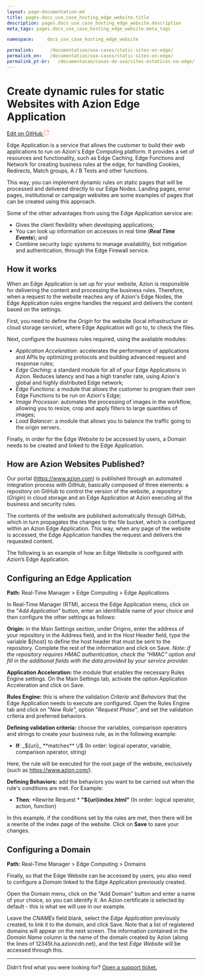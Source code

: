 ```yaml
---
layout: page-documentation-md
title: pages.docs_use_case_hosting_edge_website.title
description: pages.docs_use_case_hosting_edge_website.description
meta_tags: pages.docs_use_case_hosting_edge_website.meta_tags

namespace:     docs_use_case_hosting_edge_website

permalink:      /documentation/use-cases/static-sites-on-edge/
permalink_en:   /documentation/use-cases/static-sites-on-edge/
permalink_pt-br:   /documentacao/casos-de-uso/sites-estaticos-na-edge/
---
```

# Create dynamic rules for static Websites with Azion Edge Application

[Edit on GitHub <svg width="14" height="14" xmlns="http://www.w3.org/2000/svg"><g fill="none" stroke="#F3652B"><path d="M4.81.71H.672v11.43H12.1V8.001" stroke-width=".8"/><path d="M6.87.786h5.155V5.94M6.31 6.5L12.026.786"/></g></svg>](https://github.com/aziontech/docs_en/edit/master/use-cases/hosting-edge-website/index.md)

Edge Application is a service that allows the customer to build their web applications to run on Azion's Edge Computing platform. It provides a set of resources and functionality, such as Edge Caching, Edge Functions and Network for creating business rules at the edge, for handling Cookies, Redirects, Match groups, A / B Tests and other functions.

This way, you can implement dynamic rules on static pages that will be processed and delivered directly to our Edge Nodes. Landing pages, error pages, institutional or campaign websites are some examples of pages that can be created using this approach.

Some of the other advantages from using the Edge Application service are:

* Gives the client flexibility when developing applications;
* You can look up information on accesses in real time (***Real Time Events***); and
* Combine security logic systems to manage availability, bot mitigation and authentication, through the Edge Firewall service.

## How it works

When an Edge Application is set up for your website, Azion is responsible for delivering the content and processing the business rules. Therefore, when a request to the website reaches any of Azion's Edge Nodes, the Edge Application rules engine handles the request and delivers the content based on the settings.

First, you need to define the *Origin* for the website (local infrastructure or cloud storage service), where Edge Application will go to, to check the files. 

Next, configure the business rules required, using the available modules:

* *Application Acceleration:* accelerates the performance of applications and APIs by optimizing protocols and building advanced request and response rules;
* *Edge Caching:* a standard module for all of your Edge Applications in Azion. Reduces latency and has a high transfer rate, using Azion's global and highly distributed Edge network;
* *Edge Functions:* a module that allows the customer to program their own Edge Functions to be run on Azion's Edge;
* *Image Processor:* automates the processing of images in the workflow, allowing you to resize, crop and apply filters to large quantities of images;
* *Load Balancer:* a module that allows you to balance the traffic going to the origin servers.

Finally, in order for the Edge Website to be accessed by users, a Domain needs to be created and linked to the Edge Application. 

## How are Azion Websites Published?

Our portal (https://www.azion.com) is published through an automated integration process with GitHub, basically composed of three elements: a repository on GitHub to control the version of the website, a repository (*Origin*) in cloud storage and an Edge Application at Azion executing all the business and security rules.

The contents of the website are published automatically through GitHub, which in turn propagates the changes to the file bucket, which is configured within an Azion Edge Application. This way, when any page of the website is accessed, the Edge Application handles the request and delivers the requested content.

The following is an example of how an Edge Website is configured with Azion’s Edge Application.

## Configuring an Edge Application

**Path:** Real-Time Manager > Edge Computing > Edge Applications

In Real-Time Manager (RTM), access the Edge Application menu, click on the "*Add Application*" button, enter an identifiable name of your choice and then configure the other settings as follows:

**Origin:** in the Main Settings section, under Origins, enter the address of your repository in the Address field, and in the Host Header field, type the variable ${host} to define the host header that must be sent to the repository. Complete the rest of the information and click on Save.
*Note: if the repository requires HMAC authentication, check the "HMAC" option and fill in the additional fields with the data provided by your service provider.*

**Application Acceleration:** the module that enables the necessary Rules Engine settings. On the Main Settings tab, activate the option Application Acceleration and click on Save.

**Rules Engine:** this is where the validation *Criteria* and *Behaviors* that the Edge Application needs to execute are configured. Open the Rules Engine tab and click on "*New Rule*", option "*Request Phase*", and set the validation criteria and preferred behaviors.

**Defining validation criteria:** choose the variables, comparison operators and strings to create your business rule, as in the following example:

* **If**: _${uri}_ **matches** \/$
(In order: logical operator, variable, comparison operator, string)

Here, the rule will be executed for the root page of the website, exclusively (such as https://www.azion.com/).

**Defining Behaviors:** add the behaviors you want to be carried out when the rule's conditions are met. For Example:

* **Then**: *Rewrite Request * **"${uri}index.html"**
(In order: logical operator, action, function)

In this example, if the conditions set by the rules are met, then there will be a rewrite of the index page of the website. Click on **Save** to save your changes. 

## Configuring a Domain

**Path:** Real-Time Manager > Edge Computing > Domains

Finally, so that the Edge Website can be accessed by users, you also need to configure a *Domain* linked to the Edge Application previously created.

Open the Domain menu, click on the "Add Domain" button and enter a name of your choice, so you can identify it. An Azion certificate is selected by default - this is what we will use in our example. 

Leave the *CNAMEs* field blank, select the *Edge Application* previously created, to link it to the domain, and click Save. Note that a list of registered domains will appear on the next screen. The information contained in the *Domain Name* column is the name of the domain created by Azion (along the lines of 12345t.ha.azioncdn.net), and the test *Edge Website* will be accessed through this.

---

Didn’t find what you were looking for? [Open a support ticket.](https://tickets.azion.com/)
